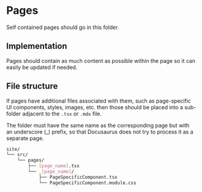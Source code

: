 # Pages

Self contained pages should go in this folder.

## Implementation

Pages should contain as much content as possible within the page so it can easily be updated if needed.

## File structure

If pages have additional files associated with them, such as page-specific UI components, styles, images, etc. then those should be placed into a sub-folder adjacent to the `.tsx` or `.mdx` file.

The folder must have the same name as the corresponding page but with an underscore (\_) prefix, so that Docusaurus does not try to process it as a separate page.

```bash
site/
└── src/
    └── pages/
        ├── [page_name].tsx
        └── _[page_name]/
            ├── PageSpecificComponent.tsx
            └── PageSpecificComponent.module.css
```
